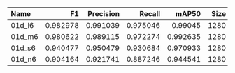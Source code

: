 | Name   |       F1 |   Precision |   Recall |    mAP50 | Size |    FPS | Model              | Labels     |
|:-------|---------:|------------:|---------:|---------:|-------:|-------:|:-------------------|:-----------|
| 01d_l6 | 0.982978 |    0.991039 | 0.975046 | 0.99045  |  1280 | 41.24 | [vf_9n235_01c_l6.pt](https://files.vframe.io/v2/models/detection/9n235/vf_9n235_01c_l6.pt) | [labels.txt](https://files.vframe.io/v2/models/detection/9n235/labels.txt) |
| 01d_m6 | 0.980622 |    0.989115 | 0.972274 | 0.992635 |  1280 | 67.54 | [vf_9n235_01c_m6.pt](https://files.vframe.io/v2/models/detection/9n235/vf_9n235_01c_m6.pt) | [labels.txt](https://files.vframe.io/v2/models/detection/9n235/labels.txt) |
| 01d_s6 | 0.940477 |    0.950479 | 0.930684 | 0.970933 | 1280 | 124.34 | [vf_9n235_01c_s6.pt](https://files.vframe.io/v2/models/detection/9n235/vf_9n235_01c_s6.pt) | [labels.txt](https://files.vframe.io/v2/models/detection/9n235/labels.txt) |
| 01d_n6 | 0.904164 |    0.921741 | 0.887246 | 0.944541 | 1280 | 187.1  | [vf_9n235_01c_n6.pt](https://files.vframe.io/v2/models/detection/9n235/vf_9n235_01c_n6.pt) | [labels.txt](https://files.vframe.io/v2/models/detection/9n235/labels.txt) |